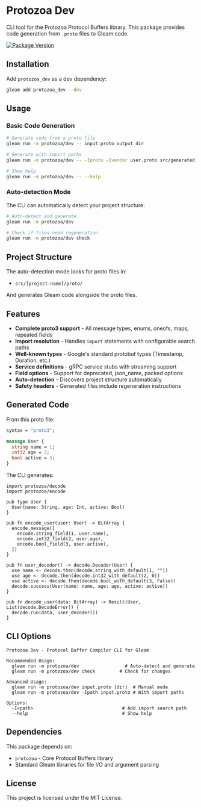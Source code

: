 # Protozoa Dev

CLI tool for the Protozoa Protocol Buffers library. This package provides code generation from `.proto` files to Gleam code.

[![Package Version](https://img.shields.io/hexpm/v/protozoa_dev)](https://hex.pm/packages/protozoa_dev)

## Installation

Add `protozoa_dev` as a dev dependency:

```bash
gleam add protozoa_dev --dev
```

## Usage

### Basic Code Generation

```bash
# Generate code from a proto file
gleam run -m protozoa/dev -- input.proto output_dir

# Generate with import paths
gleam run -m protozoa/dev -- -Iproto -Ivendor user.proto src/generated

# Show help
gleam run -m protozoa/dev -- --help
```

### Auto-detection Mode

The CLI can automatically detect your project structure:

```bash
# Auto-detect and generate
gleam run -m protozoa/dev

# Check if files need regeneration
gleam run -m protozoa/dev check
```

## Project Structure

The auto-detection mode looks for proto files in:
- `src/[project-name]/proto/`

And generates Gleam code alongside the proto files.

## Features

- **Complete proto3 support** - All message types, enums, oneofs, maps, repeated fields
- **Import resolution** - Handles `import` statements with configurable search paths  
- **Well-known types** - Google's standard protobuf types (Timestamp, Duration, etc.)
- **Service definitions** - gRPC service stubs with streaming support
- **Field options** - Support for deprecated, json_name, packed options
- **Auto-detection** - Discovers project structure automatically
- **Safety headers** - Generated files include regeneration instructions

## Generated Code

From this proto file:

```proto
syntax = "proto3";

message User {
  string name = 1;
  int32 age = 2;
  bool active = 3;
}
```

The CLI generates:

```gleam
import protozoa/decode
import protozoa/encode

pub type User {
  User(name: String, age: Int, active: Bool)
}

pub fn encode_user(user: User) -> BitArray {
  encode.message([
    encode.string_field(1, user.name),
    encode.int32_field(2, user.age),
    encode.bool_field(3, user.active),
  ])
}

pub fn user_decoder() -> decode.Decoder(User) {
  use name <- decode.then(decode.string_with_default(1, ""))
  use age <- decode.then(decode.int32_with_default(2, 0))
  use active <- decode.then(decode.bool_with_default(3, False))
  decode.success(User(name: name, age: age, active: active))
}

pub fn decode_user(data: BitArray) -> Result(User, List(decode.DecodeError)) {
  decode.run(data, user_decoder())
}
```

## CLI Options

```
Protozoa Dev - Protocol Buffer Compiler CLI for Gleam

Recommended Usage:
  gleam run -m protozoa/dev                 # Auto-detect and generate
  gleam run -m protozoa/dev check         # Check for changes

Advanced Usage:
  gleam run -m protozoa/dev input.proto [dir]  # Manual mode
  gleam run -m protozoa/dev -Ipath input.proto # With import paths

Options:
  -I<path>                                 # Add import search path
  --help                                   # Show help
```

## Dependencies

This package depends on:
- `protozoa` - Core Protocol Buffers library
- Standard Gleam libraries for file I/O and argument parsing

## License

This project is licensed under the MIT License.
